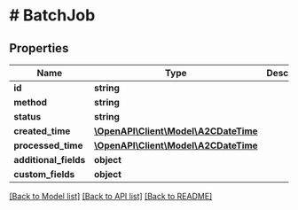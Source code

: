 # # BatchJob

## Properties

Name | Type | Description | Notes
------------ | ------------- | ------------- | -------------
**id** | **string** |  | [optional]
**method** | **string** |  | [optional]
**status** | **string** |  | [optional]
**created_time** | [**\OpenAPI\Client\Model\A2CDateTime**](A2CDateTime.md) |  | [optional]
**processed_time** | [**\OpenAPI\Client\Model\A2CDateTime**](A2CDateTime.md) |  | [optional]
**additional_fields** | **object** |  | [optional]
**custom_fields** | **object** |  | [optional]

[[Back to Model list]](../../README.md#models) [[Back to API list]](../../README.md#endpoints) [[Back to README]](../../README.md)
